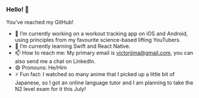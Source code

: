 ### Hello! 👋

<!--
**bestmustard/bestmustard** is a ✨ _special_ ✨ repository because its `README.md` (this file) appears on your GitHub profile.

Here are some ideas to get you started:

- 🔭 I’m currently working on ...
- 🌱 I’m currently learning ...
- 👯 I’m looking to collaborate on ...
- 🤔 I’m looking for help with ...
- 💬 Ask me about ...
- 📫 How to reach me: ...
- 😄 Pronouns: ...
- ⚡ Fun fact: ...
-->

You've reached my GitHub! 

- 🔭 I’m currently working on a workout tracking app on iOS and Android, using principles from my favourite science-based lifting YouTubers. 
- 🌱 I’m currently learning Swift and React Native.
- 📫 How to reach me: My primary email is victorjjma@gmail.com, you can also send me a chat on LinkedIn.
- 😄 Pronouns: He/Him
- ⚡ Fun fact: I watched so many anime that I picked up a little bit of Japanese, so I got an online language tutor and I am planning to take the N2 level exam for it this July!

